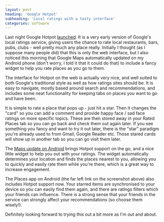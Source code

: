 ```yaml
---
layout: post
heading: 'Google Hotpot'
subheading: 'Local ratings with a tasty interface'
categories: software
---
```


Last night Google Hotpot [launched](http://mashable.com/2010/11/16/google-hotpot/). It is a very early version of Google's local ratings service, giving users the chance to rate local restaurants, bars, pubs, clubs - well pretty much any place really. Initially I thought (as I suppose many people did) that this is only the web interface, but I also noticed this morning that Google Maps automatically updated on my Android phone (don't worry, I told it that it could do that) to include a fancy widget to help you rate places as you go to them.

The interface for Hotpot on the web is actually very nice, and well suited to both Google's traditional style as well as how ratings sites should be. It is easy to navigate, mostly based around search and recommendations, and includes some neat functionality for keeping tabs on places you want to go and have been.

<!-- Replace missing image from http://media.chris-alexander.co.uk/wp-content/uploads/2010/11/hotpot.png -->

It is simple to rate a place that pops up - just hit a star. Then it changes the "card" so you can add a comment and provide happy face / sad face ratings on more specific topics. These are then stored away in your Rated Places tab so you can go back and check them out again later. If you see something you fancy and want to try it out later, there is the "star" paradigm you're already used to from Gmail, Google Reader etc. Those stared cards will show up in another tab so you can go visit them later.

The [Maps update on Android](http://googlemobile.blogspot.com/2010/11/personally-yours-on-go-personalized.html) brings Hotpot support on the go, and a nice little widget to help you out with your ratings. The widget automatically determines your location and finds the places nearest to you, allowing you to quickly and easily rate them while you're there, which is a great way to increase engagement.

The Places app on Android (the far left link on the screenshot above) also includes Hotpot support now. Your starred items are synchronised to your device so you can easily find them again, and there are ratings filters which your friends can influence. There is a strong sense that your friends in the service can strongly affect your recommendations (so choose them wisely!).

Definitely looking forward to trying this out a bit more as I'm out and about.
